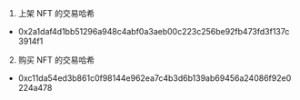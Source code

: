 1.  上架 NFT 的交易哈希

- 0x2a1daf4d1bb51296a948c4abf0a3aeb00c223c256be92fb473fd3f137c3914f1

2. 购买 NFT 的交易哈希

- 0xc11da54ed3b861c0f98144e962ea7c4b3d6b139ab69456a24086f92e0224a478
